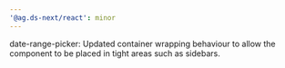 ```yaml
---
'@ag.ds-next/react': minor
---
```


date-range-picker: Updated container wrapping behaviour to allow the component to be placed in tight areas such as sidebars.
